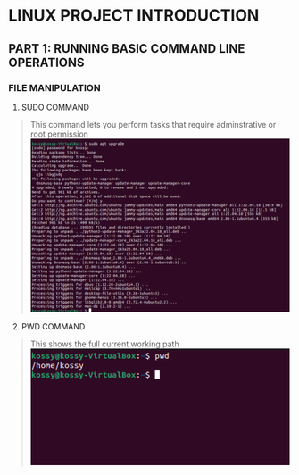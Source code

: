 #    LINUX PROJECT INTRODUCTION

## PART 1: RUNNING BASIC COMMAND LINE OPERATIONS

### FILE MANIPULATION
1) SUDO COMMAND 
> This command lets you perform tasks that require adminstrative or root permission
![](linux/sudo.png)

2) PWD COMMAND
> This shows the full current working path
![](linux/pwd.png) 
 

